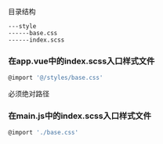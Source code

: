 目录结构

```
---style
------base.css
------index.scss
```



### 在app.vue中的index.scss入口样式文件

```js
@import '@/styles/base.css'
```

必须绝对路径





### 在main.js中的index.scss入口样式文件

```js
@import './base.css'
```

